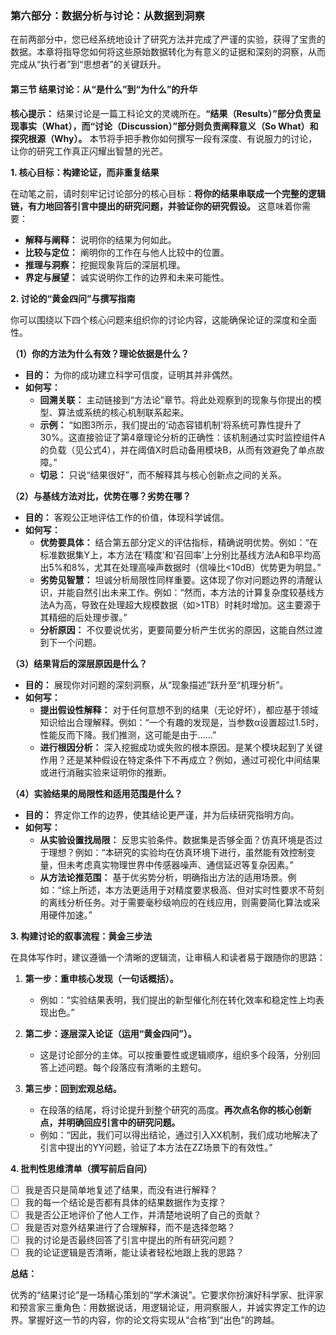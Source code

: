 ### **第六部分：数据分析与讨论：从数据到洞察**

在前两部分中，您已经系统地设计了研究方法并完成了严谨的实验，获得了宝贵的数据。本章将指导您如何将这些原始数据转化为有意义的证据和深刻的洞察，从而完成从“执行者”到“思想者”的关键跃升。

#### **第三节 结果讨论：从“是什么”到“为什么”的升华**

**核心提示：** 结果讨论是一篇工科论文的灵魂所在。**“结果（Results）”部分负责呈现事实（What），而“讨论（Discussion）”部分则负责阐释意义（So What）和探究根源（Why）。** 本节将手把手教你如何撰写一段有深度、有说服力的讨论，让你的研究工作真正闪耀出智慧的光芒。

**1. 核心目标：构建论证，而非重复结果**

在动笔之前，请时刻牢记讨论部分的核心目标：**将你的结果串联成一个完整的逻辑链，有力地回答引言中提出的研究问题，并验证你的研究假设。** 这意味着你需要：

*   **解释与阐释：** 说明你的结果为何如此。
*   **比较与定位：** 阐明你的工作在与他人比较中的位置。
*   **推理与洞察：** 挖掘现象背后的深层机理。
*   **界定与展望：** 诚实说明你工作的边界和未来可能性。

**2. 讨论的“黄金四问”与撰写指南**

你可以围绕以下四个核心问题来组织你的讨论内容，这能确保论证的深度和全面性。

**（1）你的方法为什么有效？理论依据是什么？**

*   **目的：** 为你的成功建立科学可信度，证明其并非偶然。
*   **如何写：**
    *   **回溯关联：** 主动链接到“方法论”章节。将此处观察到的现象与你提出的模型、算法或系统的核心机制联系起来。
    *   **示例：** “如图3所示，我们提出的‘动态容错机制’将系统可靠性提升了30%。这直接验证了第4章理论分析的正确性：该机制通过实时监控组件A的负载（见公式4），并在阈值X时启动备用模块B，从而有效避免了单点故障。”
    *   **切忌：** 只说“结果很好”，而不解释其与核心创新点之间的关系。

**（2）与基线方法对比，优势在哪？劣势在哪？**

*   **目的：** 客观公正地评估工作的价值，体现科学诚信。
*   **如何写：**
    *   **优势要具体：** 结合第五部分定义的评估指标，精确说明优势。例如：“在标准数据集Y上，本方法在‘精度’和‘召回率’上分别比基线方法A和B平均高出5%和8%，尤其在处理高噪声数据时（信噪比<10dB）优势更为明显。”
    *   **劣势见智慧：** 坦诚分析局限性同样重要。这体现了你对问题边界的清醒认识，并能自然引出未来工作。例如：“然而，本方法的计算复杂度较基线方法A为高，导致在处理超大规模数据（如>1TB）时耗时增加。这主要源于其精细的后处理步骤。”
    *   **分析原因：** 不仅要说优劣，更要简要分析产生优劣的原因，这能自然过渡到下一个问题。

**（3）结果背后的深层原因是什么？**

*   **目的：** 展现你对问题的深刻洞察，从“现象描述”跃升至“机理分析”。
*   **如何写：**
    *   **提出假设性解释：** 对于任何意想不到的结果（无论好坏），都应基于领域知识给出合理解释。例如：“一个有趣的发现是，当参数α设置超过1.5时，性能反而下降。我们推测，这可能是由于……”
    *   **进行根因分析：** 深入挖掘成功或失败的根本原因。是某个模块起到了关键作用？还是某种假设在特定条件下不再成立？例如，通过可视化中间结果或进行消融实验来证明你的推断。

**（4）实验结果的局限性和适用范围是什么？**

*   **目的：** 界定你工作的边界，使其结论更严谨，并为后续研究指明方向。
*   **如何写：**
    *   **从实验设置找局限：** 反思实验条件。数据集是否够全面？仿真环境是否过于理想？例如：“本研究的实验均在仿真环境下进行，虽然能有效控制变量，但未考虑真实物理世界中传感器噪声、通信延迟等复杂因素。”
    *   **从方法论推范围：** 基于优劣势分析，明确指出方法的适用场景。例如：“综上所述，本方法更适用于对精度要求极高、但对实时性要求不苛刻的离线分析任务。对于需要毫秒级响应的在线应用，则需要简化算法或采用硬件加速。”

**3. 构建讨论的叙事流程：黄金三步法**

在具体写作时，建议遵循一个清晰的逻辑流，让审稿人和读者易于跟随你的思路：

1.  **第一步：重申核心发现（一句话概括）。**
    *   例如：“实验结果表明，我们提出的新型催化剂在转化效率和稳定性上均表现出色。”

2.  **第二步：逐层深入论证（运用“黄金四问”）。**
    *   这是讨论部分的主体。可以按重要性或逻辑顺序，组织多个段落，分别回答上述问题。每个段落应有清晰的主题句。

3.  **第三步：回到宏观总结。**
    *   在段落的结尾，将讨论提升到整个研究的高度。**再次点名你的核心创新点，并明确回应引言中的研究问题。**
    *   例如：“因此，我们可以得出结论，通过引入XX机制，我们成功地解决了引言中提出的YY问题，验证了本方法在ZZ场景下的有效性。”

**4. 批判性思维清单（撰写前后自问）**

*   [ ] 我是否只是简单地复述了结果，而没有进行解释？
*   [ ] 我的每一个结论是否都有具体的结果数据作为支撑？
*   [ ] 我是否公正地评价了他人工作，并清楚地说明了自己的贡献？
*   [ ] 我是否对意外结果进行了合理解释，而不是选择忽略？
*   [ ] 我的讨论是否最终回答了引言中提出的所有研究问题？
*   [ ] 我的论证逻辑是否清晰，能让读者轻松地跟上我的思路？

**总结：**

优秀的“结果讨论”是一场精心策划的“学术演说”。它要求你扮演好科学家、批评家和预言家三重角色：用数据说话，用逻辑论证，用洞察服人，并诚实界定工作的边界。掌握好这一节的内容，你的论文将实现从“合格”到“出色”的跨越。